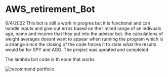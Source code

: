 # AWS_retirement_Bot

6/4/2022
This bot is still a work in progres but it is functional and can handle inputs and give out erros based on the limited range of an indivuals age, name and income that they put into the advisor bot. the calculations of weight averages doesnt want to appear when running the program which is a strange since the closing of the code forces it to state what the results would be for SPY and AGG.
The project was updated and completed

The lambda bot code is th eone that works

![recommend portfolio](https://user-images.githubusercontent.com/100724428/185723715-6cb24d3d-fd9f-486c-b910-c75e50f55965.PNG)
